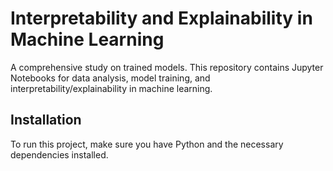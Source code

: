 # Interpretability and Explainability in Machine Learning

A comprehensive study on trained models. This repository contains Jupyter Notebooks for data analysis, model training, and interpretability/explainability in machine learning.

## Installation
To run this project, make sure you have Python and the necessary dependencies installed. 
